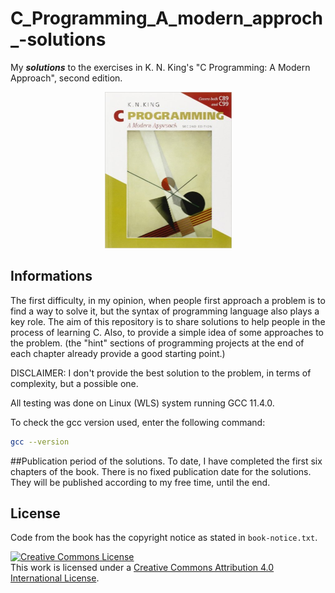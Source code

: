 # C_Programming_A_modern_approch_-solutions
My ***solutions*** to the exercises in K. N. King's "C Programming: A
Modern Approach", second edition.

<p align="center">
<img src="cover.jpg" width="203" height="250"/>
</p>

## Informations
The first difficulty, in my opinion, when people first approach a problem
is to find a way to solve it, but the syntax of programming language
also plays a key role.
The aim of this repository is to share solutions to help people in the process
of learning C. Also, to provide a simple idea of some approaches to the problem.
(the "hint" sections of programming projects at the end of each chapter already
provide a good starting point.)

DISCLAIMER: I don't provide the best solution to the problem, in terms of complexity, but 
a possible one.

All testing was done on Linux (WLS) system running GCC 11.4.0. 

To check the gcc version used, enter the following command:
```bash
gcc --version
```

##Publication period of the solutions.
To date, I have completed the first six chapters of the book. There is no
fixed publication date for the solutions. They will be published according to my free time, 
until the end.

## License

Code from the book has the copyright notice as stated in `book-notice.txt`.

<a rel="license" href="http://creativecommons.org/licenses/by/4.0/"><img
alt="Creative Commons License" style="border-width:0"
src="https://i.creativecommons.org/l/by/4.0/88x31.png" /></a><br />This work is
licensed under a <a rel="license"
href="http://creativecommons.org/licenses/by/4.0/">Creative Commons Attribution
4.0 International License</a>.
